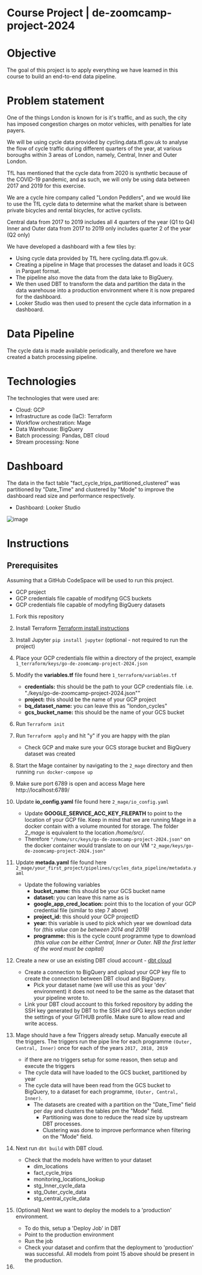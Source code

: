 # Course Project | de-zoomcamp-project-2024

# Objective
The goal of this project is to apply everything we have learned in this course to build an end-to-end data pipeline.

# Problem statement
One of the things London is known for is it's traffic, and as such, the city has imposed congestion charges on motor vehicles, with penalties for late payers.

We will be using cycle data provided by cycling.data.tfl.gov.uk to analyse the flow of cycle traffic during different quarters of the year, at various boroughs within 3 areas of London, namely, Central, Inner and Outer London.

TfL has mentioned that the cycle data from 2020 is synthetic because of the COVID-19 pandemic, and as such, we will only be using data between 2017 and 2019 for this exercise.

We are a cycle hire company called "London Peddlers", and we would like to use the TfL cycle data to determine what the market share is between private bicycles and rental bicycles, for active cyclists. 

Central data from 2017 to 2019 includes all 4 quarters of the year (Q1 to Q4)
Inner and Outer data from 2017 to 2019 only includes quarter 2 of the year (Q2 only)

We have developed a dashboard with a few tiles by:

- Using cycle data provided by TfL here cycling.data.tfl.gov.uk.
- Creating a pipeline in Mage that processes the dataset and loads it GCS in Parquet format.
- The pipeline also move the data from the data lake to BigQuery.
- We then used DBT to transform the data and partition the data in the data warehouse into a production environment where it is now prepared for the dashboard.
- Looker Studio was then used to present the cycle data information in a dashboard.

# Data Pipeline
The cycle data is made available periodically, and therefore we have created a batch processing pipeline.


# Technologies
The technologies that were used are:

- Cloud: GCP
- Infrastructure as code (IaC): Terraform
- Workflow orchestration: Mage
- Data Warehouse: BigQuery
- Batch processing: Pandas, DBT cloud
- Stream processing: None


# Dashboard

The data in the fact table "fact_cycle_trips_partitioned_clustered" was partitioned by "Date_Time" and clustered by "Mode" to improve the dashboard read size and performance respectively. 
- Dashboard: Looker Studio

![image](https://github.com/goleastro/go-de-zoomcamp-project-2024/assets/20685550/79a0f9ba-480f-4ed0-897f-17fb47e11517)

# Instructions

## Prerequisites
Assuming that a GitHub CodeSpace will be used to run this project.
- GCP project
- GCP credentials file capable of modifyng GCS buckets
- GCP credentials file capable of modyfing BigQuery datasets

1. Fork this repository
2. Install Terraform [Terraform install instructions](https://developer.hashicorp.com/terraform/install)
3. Install Jupyter `pip install jupyter` (optional - not required to run the project)
4. Place your GCP credentials file within a directory of the project, example `1_terraform/keys/go-de-zoomcamp-project-2024.json`
5. Modify the **variables.tf** file found here `1_terraform/variables.tf`
     - **credentials:** this should be the path to your GCP credentials file. i.e. "./keys/go-de-zoomcamp-project-2024.json""
     - **project:** this should be the name of your GCP project
     - **bq_dataset_name:** you can leave this as "london_cycles"
     - **gcs_bucket_name:** this should be the name of your GCS bucket
6. Run `Terraform init`
7. Run `Terraform apply` and hit "y" if you are happy with the plan
     - Check GCP and make sure your GCS storage bucket and BigQuery dataset was created
9. Start the Mage container by navigating to the `2_mage` directory and then running `run docker-compose up`
10. Make sure port 6789 is open and access Mage here http://localhost:6789/ 
11. Update **io_config.yaml** file found here `2_mage/io_config.yaml`
     - Update **GOOGLE_SERVICE_ACC_KEY_FILEPATH** to point to the location of your GCP file. Keep in mind that we are running Mage in a docker contain with a volume mounted for storage. The folder _2_mage_ is equivalent to the location _/home/src/_.
     - Therefore `"/home/src/keys/go-de-zoomcamp-project-2024.json"` on the docker container would translate to on our VM `"2_mage/keys/go-de-zoomcamp-project-2024.json"`
12. Update **metada.yaml** file found here `2_mage/your_first_project/pipelines/cycles_data_pipeline/metadata.yaml`
     - Update the following variables
          - **bucket_name:** this should be your GCS bucket name
          - **dataset:** you can leave this name as is
          - **google_app_cred_location:** point this to the location of your GCP credential file (similar to step 7 above)
          - **project_id:** this should your GCP projectID
          - **year:** this variable is used to pick which year we download data for _(this value can be between 2014 and 2019)_
          - **programme:** this is the cycle count programme type to download _(this value can be either Central, Inner or Outer. NB the first letter of the word must be capital)_
13. Create a new or use an existing DBT cloud account - [dbt cloud](https://www.getdbt.com/)
     - Create a connection to BigQuery and upload your GCP key file to create the connection between DBT cloud and BigQuery.
          - Pick your dataset name (we will use this as your 'dev' environment) it does not need to be the same as the dataset that your pipeline wrote to.
     - Link your DBT cloud account to this forked repository by adding the SSH key generated by DBT to the SSH and GPG keys section under the settings of your GITHUB profile. Make sure to allow read and write access.
14. Mage should have a few Triggers already setup. Manually execute all the triggers. The triggers run the pipe line for each programme `(Outer, Central, Inner)` once for each of the years `2017, 2018, 2019`
     - if there are no triggers setup for some reason, then setup and execute the triggers
     - The cycle data will have loaded to the GCS bucket, partitioned by year
     - The cycle data will have been read from the GCS bucket to BigQuery, to a dataset for each programme, `(Outer, Central, Inner)`.
          - The datasets are created with a partition on the "Date_Time" field per day and clusters the tables pm the "Mode" field.
               - Partitioning was done to reduce the read size by upstream DBT processes.
               - Clustering was done to improve performance when filtering on the "Mode" field.
           
15. Next run `dbt build` with DBT cloud.
     - Check that the models have written to your dataset
          - dim_locations
          - fact_cycle_trips
          - monitoring_locations_lookup
          - stg_Inner_cycle_data
          - stg_Outer_cycle_data
          - stg_central_cycle_data  
16. (Optional) Next we want to deploy the models to a 'production' environment.
     - To do this, setup a 'Deploy Job' in DBT
     - Point to the production environment
     - Run the job
     - Check your dataset and confirm that the deployment to 'production' was successful. All models from point 15 above should be present in the production.
17. 
